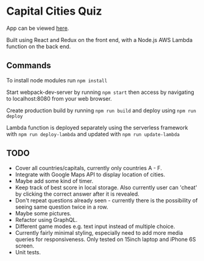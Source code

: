 # Capital Cities Quiz

App can be viewed [here](https://mdlewis.co.uk/react-redux-quiz/).

Built using React and Redux on the front end, with a Node.js AWS Lambda function on the back end.

## Commands

To install node modules run ````npm install````

Start webpack-dev-server by running ````npm start```` then access by navigating to localhost:8080 from your web browser.

Create production build by running ````npm run build```` and deploy using ````npm run deploy````

Lambda function is deployed separately using the serverless framework with ````npm run deploy-lambda```` and updated with ````npm run update-lambda````

## TODO
* Cover all countries/capitals, currently only countries A - F.
* Integrate with Google Maps API to display location of cities.
* Maybe add some kind of timer.
* Keep track of best score in local storage. Also currently user can 'cheat' by clicking the correct answer after it is revealed.
* Don't repeat questions already seen - currently there is the possibility of seeing same question twice in a row.
* Maybe some pictures.
* Refactor using GraphQL.
* Different game modes e.g. text input instead of multiple choice.
* Currently fairly minimal styling, especially need to add more media queries for responsiveness. Only tested on 15inch laptop and iPhone 6S screen.
* Unit tests.
